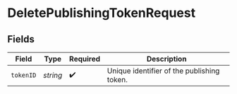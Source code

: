 # DeletePublishingTokenRequest


## Fields

| Field                                      | Type                                       | Required                                   | Description                                |
| ------------------------------------------ | ------------------------------------------ | ------------------------------------------ | ------------------------------------------ |
| `tokenID`                                  | *string*                                   | :heavy_check_mark:                         | Unique identifier of the publishing token. |